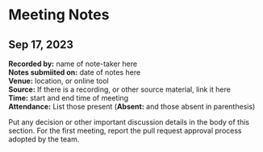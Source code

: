 # Meeting Notes

## Sep 17, 2023
**Recorded by:** name of note-taker here  
**Notes submiited on:** date of notes here  
**Venue:** location, or online tool  
**Source:** If there is a recording, or other source material, link it here  
**Time:** start and end time of meeting  
**Attendance:** List those present (**Absent:** and those absent in parenthesis)

Put any decision or other important discussion details in the body of this section. For the first meeting, report the
pull request approval process adopted by the team.
